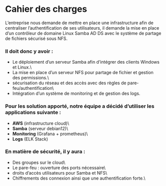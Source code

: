 # Cahier des charges

L’entreprise nous demande de mettre en place une infrastructure afin de centraliser l’authentification de ses utilisateurs, il demande la mise en place d’un contrôleur de domaine Linux Samba AD DS avec le système de partage de fichiers sécurisé sous NFS.

### Il doit donc y avoir : 

- Le déploiement d’un serveur Samba afin d’intégrer des clients Windows et Linux.\
- La mise en place d’un serveur NFS pour partage de fichier et gestion des permissions.\
- sécurisation du réseau et des accès avec des règles de pare-feu/authentification\
- Intégration d’un système de monitoring et de gestion des logs.


### Pour les solution apporté, notre équipe a décidé d’utiliser les applications suivante : 

- **AWS** (infrastructure cloud)\
- **Samba** (serveur debian12)\
- **Monitoring** (Grafana + prometheus)\
- **Logs** (ELK Stack)

### En matière de sécurité, il y aura : 

- Des groupes sur le cloud\
- Le pare-feu : ouverture des ports nécessaire\
- droits d’accès utilisateurs pour Samba et NFS\
- Chiffrements des connexion ainsi que une authentification forte.\

